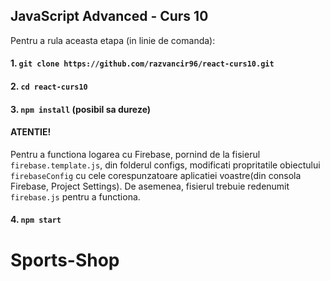 ## JavaScript Advanced - Curs 10

Pentru a rula aceasta etapa (in linie de comanda):

#### 1. `git clone https://github.com/razvancir96/react-curs10.git`

#### 2. `cd react-curs10`

#### 3. `npm install` (posibil sa dureze)

#### ATENTIE! 
Pentru a functiona logarea cu Firebase, pornind de la fisierul `firebase.template.js`, din folderul configs, modificati propritatile obiectului `firebaseConfig` cu cele corespunzatoare aplicatiei voastre(din consola Firebase, Project Settings). De asemenea, fisierul trebuie redenumit `firebase.js` pentru a functiona.

#### 4. `npm start`


# Sports-Shop

